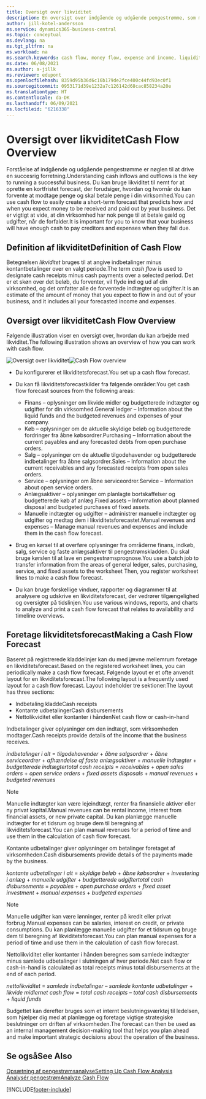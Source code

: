 ```yaml
---
title: Oversigt over likviditet
description: En oversigt over indgående og udgående pengestrømme, som medvirker til at forudsige penge, der skal modtages og betales.
author: jill-kotel-andersson
ms.service: dynamics365-business-central
ms.topic: conceptual
ms.devlang: na
ms.tgt_pltfrm: na
ms.workload: na
ms.search.keywords: cash flow, money flow, expense and income, liquidity, cash receipts minus cash payments
ms.date: 06/08/2021
ms.author: a-jillk
ms.reviewer: edupont
ms.openlocfilehash: 8359d95b36d6c16b179de2fce400c44fd93ec0f1
ms.sourcegitcommit: 0953171d39e1232a7c126142d68cac858234a20e
ms.translationtype: HT
ms.contentlocale: da-DK
ms.lasthandoff: 06/09/2021
ms.locfileid: "6216338"
---
```

# <a name="cash-flow-overview"></a><span data-ttu-id="dc623-103">Oversigt over likviditet</span><span class="sxs-lookup"><span data-stu-id="dc623-103">Cash Flow Overview</span></span>

<span data-ttu-id="dc623-104">Forståelse af indgående og udgående pengestrømme er nøglen til at drive en succesrig forretning.</span><span class="sxs-lookup"><span data-stu-id="dc623-104">Understanding cash inflows and outflows is the key to running a successful business.</span></span> <span data-ttu-id="dc623-105">Du kan bruge likviditet til nemt for at oprette en kortfristet forecast, der forudsiger, hvordan og hvornår du kan forvente at modtage penge og skal betale penge i din virksomhed.</span><span class="sxs-lookup"><span data-stu-id="dc623-105">You can use cash flow to easily create a short-term forecast that predicts how and when you expect money to be received and paid out by your business.</span></span> <span data-ttu-id="dc623-106">Det er vigtigt at vide, at din virksomhed har nok penge til at betale gæld og udgifter, når de forfalder.</span><span class="sxs-lookup"><span data-stu-id="dc623-106">It is important for you to know that your business will have enough cash to pay creditors and expenses when they fall due.</span></span>

## <a name="definition-of-cash-flow"></a><span data-ttu-id="dc623-107">Definition af likviditet</span><span class="sxs-lookup"><span data-stu-id="dc623-107">Definition of Cash Flow</span></span>

<span data-ttu-id="dc623-108">Betegnelsen *likviditet* bruges til at angive indbetalinger minus kontantbetalinger over en valgt periode.</span><span class="sxs-lookup"><span data-stu-id="dc623-108">The term *cash flow* is used to designate cash receipts minus cash payments over a selected period.</span></span> <span data-ttu-id="dc623-109">Det er et skøn over det beløb, du forventer, vil flyde ind og ud af din virksomhed, og det omfatter alle de forventede indtægter og udgifter.</span><span class="sxs-lookup"><span data-stu-id="dc623-109">It is an estimate of the amount of money that you expect to flow in and out of your business, and it includes all your forecasted income and expenses.</span></span>

## <a name="cash-flow-overview"></a><span data-ttu-id="dc623-110">Oversigt over likviditet</span><span class="sxs-lookup"><span data-stu-id="dc623-110">Cash Flow Overview</span></span>

<span data-ttu-id="dc623-111">Følgende illustration viser en oversigt over, hvordan du kan arbejde med likviditet.</span><span class="sxs-lookup"><span data-stu-id="dc623-111">The following illustration shows an overview of how you can work with cash flow.</span></span>

<span data-ttu-id="dc623-112">![Oversigt over likviditet](media/finance_cash_flow_overview.png "Oversigt over likviditet")</span><span class="sxs-lookup"><span data-stu-id="dc623-112">![Cash Flow overview](media/finance_cash_flow_overview.png "Cash Flow overview")</span></span>

- <span data-ttu-id="dc623-113">Du konfigurerer et likviditetsforecast.</span><span class="sxs-lookup"><span data-stu-id="dc623-113">You set up a cash flow forecast.</span></span>  

- <span data-ttu-id="dc623-114">Du kan få likviditetsforecastkilder fra følgende områder:</span><span class="sxs-lookup"><span data-stu-id="dc623-114">You get cash flow forecast sources from the following areas:</span></span>  

  - <span data-ttu-id="dc623-115">Finans – oplysninger om likvide midler og budgetterede indtægter og udgifter for din virksomhed.</span><span class="sxs-lookup"><span data-stu-id="dc623-115">General ledger – Information about the liquid funds and the budgeted revenues and expenses of your company.</span></span>  
  - <span data-ttu-id="dc623-116">Køb – oplysninger om de aktuelle skyldige beløb og budgetterede fordringer fra åbne købsordrer.</span><span class="sxs-lookup"><span data-stu-id="dc623-116">Purchasing – Information about the current payables and any forecasted debts from open purchase orders.</span></span>  
  - <span data-ttu-id="dc623-117">Salg – oplysninger om de aktuelle tilgodehavender og budgetterede indbetalinger fra åbne salgsordrer.</span><span class="sxs-lookup"><span data-stu-id="dc623-117">Sales – Information about the current receivables and any forecasted receipts from open sales orders.</span></span>  
  - <span data-ttu-id="dc623-118">Service – oplysninger om åbne serviceordrer.</span><span class="sxs-lookup"><span data-stu-id="dc623-118">Service – Information about open service orders.</span></span>  
  - <span data-ttu-id="dc623-119">Anlægsaktiver – oplysninger om planlagte bortskaffelser og budgetterede køb af anlæg.</span><span class="sxs-lookup"><span data-stu-id="dc623-119">Fixed assets – Information about planned disposal and budgeted purchases of fixed assets.</span></span>  
  - <span data-ttu-id="dc623-120">Manuelle indtægter og udgifter – administrer manuelle indtægter og udgifter og medtag dem i likviditetsforecastet.</span><span class="sxs-lookup"><span data-stu-id="dc623-120">Manual revenues and expenses – Manage manual revenues and expenses and include them in the cash flow forecast.</span></span>  
- <span data-ttu-id="dc623-121">Brug en kørsel til at overføre oplysninger fra områderne finans, indkøb, salg, service og faste anlægsaktiver til pengestrømskladden. Du skal bruge kørslen til at lave en pengestrømsprognose.</span><span class="sxs-lookup"><span data-stu-id="dc623-121">You use a batch job to transfer information from the areas of general ledger, sales, purchasing, service, and fixed assets to the worksheet Then, you register worksheet lines to make a cash flow forecast.</span></span>  
- <span data-ttu-id="dc623-122">Du kan bruge forskellige vinduer, rapporter og diagrammer til at analysere og udskrive en likviditetsforecast, der vedrører tilgængelighed og oversigter på tidslinjen.</span><span class="sxs-lookup"><span data-stu-id="dc623-122">You use various windows, reports, and charts to analyze and print a cash flow forecast that relates to availability and timeline overviews.</span></span>  

## <a name="making-a-cash-flow-forecast"></a><span data-ttu-id="dc623-123">Foretage likviditetsforecast</span><span class="sxs-lookup"><span data-stu-id="dc623-123">Making a Cash Flow Forecast</span></span>

<span data-ttu-id="dc623-124">Baseret på registrerede kladdelinjer kan du med jævne mellemrum foretage en likviditetsforecast.</span><span class="sxs-lookup"><span data-stu-id="dc623-124">Based on the registered worksheet lines, you can periodically make a cash flow forecast.</span></span> <span data-ttu-id="dc623-125">Følgende layout er et ofte anvendt layout for en likviditetsforecast.</span><span class="sxs-lookup"><span data-stu-id="dc623-125">The following layout is a frequently used layout for a cash flow forecast.</span></span> <span data-ttu-id="dc623-126">Layout indeholder tre sektioner:</span><span class="sxs-lookup"><span data-stu-id="dc623-126">The layout has three sections:</span></span>

  - <span data-ttu-id="dc623-127">Indbetaling kladde</span><span class="sxs-lookup"><span data-stu-id="dc623-127">Cash receipts</span></span>  
  - <span data-ttu-id="dc623-128">Kontante udbetalinger</span><span class="sxs-lookup"><span data-stu-id="dc623-128">Cash disbursements</span></span>  
  - <span data-ttu-id="dc623-129">Nettolikviditet eller kontanter i hånden</span><span class="sxs-lookup"><span data-stu-id="dc623-129">Net cash flow or cash-in-hand</span></span>  

<span data-ttu-id="dc623-130">Indbetalinger giver oplysninger om den indtægt, som virksomheden modtager.</span><span class="sxs-lookup"><span data-stu-id="dc623-130">Cash receipts provide details of the income that the business receives.</span></span>

<span data-ttu-id="dc623-131">*indbetalinger i alt* = *tilgodehavender* + *åbne salgsordrer* + *åbne serviceordrer* + *afhændelse af faste anlægsaktiver* + *manuelle indtægter* + *budgetterede indtægter*</span><span class="sxs-lookup"><span data-stu-id="dc623-131">*total cash receipts* = *receivables* + *open sales orders* + *open service orders* + *fixed assets disposals* + *manual revenues* + *budgeted revenues*</span></span>

> [!NOTE]
> <span data-ttu-id="dc623-132">Manuelle indtægter kan være lejeindtægt, renter fra finansielle aktiver eller ny privat kapital.</span><span class="sxs-lookup"><span data-stu-id="dc623-132">Manual revenues can be rental income, interest from financial assets, or new private capital.</span></span> <span data-ttu-id="dc623-133">Du kan planlægge manuelle indtægter for et tidsrum og bruge dem til beregning af likviditetsforecast.</span><span class="sxs-lookup"><span data-stu-id="dc623-133">You can plan manual revenues for a period of time and use them in the calculation of cash flow forecast.</span></span>

<span data-ttu-id="dc623-134">Kontante udbetalinger giver oplysninger om betalinger foretaget af virksomheden.</span><span class="sxs-lookup"><span data-stu-id="dc623-134">Cash disbursements provide details of the payments made by the business.</span></span>

<span data-ttu-id="dc623-135">*kontante udbetalinger i alt* = *skyldige beløb* + *åbne købsordrer* + *investering i anlæg* + *manuelle udgifter* + *budgetterede udgifter*</span><span class="sxs-lookup"><span data-stu-id="dc623-135">*total cash disbursements* = *payables* + *open purchase orders* + *fixed asset investment* + *manual expenses* + *budgeted expenses*</span></span>

> [!NOTE]
> <span data-ttu-id="dc623-136">Manuelle udgifter kan være lønninger, renter på kredit eller privat forbrug.</span><span class="sxs-lookup"><span data-stu-id="dc623-136">Manual expenses can be salaries, interest on credit, or private consumptions.</span></span> <span data-ttu-id="dc623-137">Du kan planlægge manuelle udgifter for et tidsrum og bruge dem til beregning af likviditetsforecast.</span><span class="sxs-lookup"><span data-stu-id="dc623-137">You can plan manual expenses for a period of time and use them in the calculation of cash flow forecast.</span></span>

<span data-ttu-id="dc623-138">Nettolikviditet eller kontanter i hånden beregnes som samlede indtægter minus samlede udbetalinger i slutningen af hver periode.</span><span class="sxs-lookup"><span data-stu-id="dc623-138">Net cash flow or cash-in-hand is calculated as total receipts minus total disbursements at the end of each period.</span></span>

<span data-ttu-id="dc623-139">*nettolikviditet* = *samlede indbetalinger* – *samlede kontante udbetalinger* + *likvide midler*</span><span class="sxs-lookup"><span data-stu-id="dc623-139">*net cash flow* = *total cash receipts* – *total cash disbursements* + *liquid funds*</span></span>

<span data-ttu-id="dc623-140">Budgettet kan derefter bruges som et internt beslutningsværktøj til ledelsen, som hjælper dig med at planlægge og foretage vigtige strategiske beslutninger om driften af virksomheden.</span><span class="sxs-lookup"><span data-stu-id="dc623-140">The forecast can then be used as an internal management decision-making tool that helps you plan ahead and make important strategic decisions about the operation of the business.</span></span>

## <a name="see-also"></a><span data-ttu-id="dc623-141">Se også</span><span class="sxs-lookup"><span data-stu-id="dc623-141">See Also</span></span>
[<span data-ttu-id="dc623-142">Opsætning af pengestrømsanalyse</span><span class="sxs-lookup"><span data-stu-id="dc623-142">Setting Up Cash Flow Analysis</span></span>](finance-setup-cash-flow-analyses.md)  
[<span data-ttu-id="dc623-143">Analysér pengestrøm</span><span class="sxs-lookup"><span data-stu-id="dc623-143">Analyze Cash Flow</span></span>](finance-analyze-cash-flow.md)

[!INCLUDE[footer-include](includes/footer-banner.md)]
